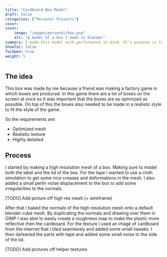```yaml
---
title: "Cardboard Box Model"
draft: false
categories: ["Personal Projects"]
cover:
cover:
    image: "images/personal/box.png"
    alt: "A model of a box I made in blender"
summary: I made this model with performance in mind. It's purpose is to look as realistic as possible with a minimal amount of vertices.
ShowToc: false
TocOpen: true
weight: 5
---
```


## The idea
This box was made by me because a friend was making a factory game in which boxes are produced. In this game there are a lot of boxes on the screen at once so it was important that the boxes are as optimized as possible. On top of this the boxes also needed to be made in a realistic style to fit the style of the game.

So the requirements are:
- Optimized mesh 
- Realistic texture
- Highly detailed

## Process
I started by making a high resolution mesh of a box. Making sure to model both the label and the lid of the box. For the tape i wanted to use a cloth simulation to get some nice creases and deformations in the mesh. I also added a small perlin noise displacement to the box to add some irregularities to the normals. 

[TODO] Add picture off high res mesh (+ wireframe)

After that I baked the normals of the high resolution mesh onto a default blender cube mesh. 
By duplicating the normals and drawing over them in GIMP I was able to easily create a roughness map to make the plastic more reflective then the cardboard. 
For the texture I used an image of cardboard from the internet that I tiled seamlessly and added some small tweaks. I then darkened the parts with tape and added some small noise to the side of the lid. 

[TODO] Add pictures off helper textures 
